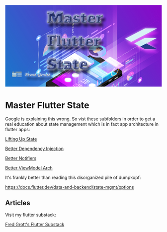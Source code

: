 ![image header](./media/image-header.png)

# Master Flutter State


Google is explaining this wrong. So vist these subfolders in order to get a real education about state management which is in fact app architecture in flutter apps:

[Lifting Up State](./lifting_up_state)

[Better Dependency Injection](./better_dependency_injection)

[Better Notifiers](./better_notifiers)

[Better ViewModel Arch](./better_viewmodel_arch)

It's frankly better than reading this disorganized pile of dumpkopf:

https://docs.flutter.dev/data-and-backend/state-mgmt/options





## Articles

Visit my flutter substack:

[Fred Grott's Flutter Substack](https://fredgrott.substack.com)

